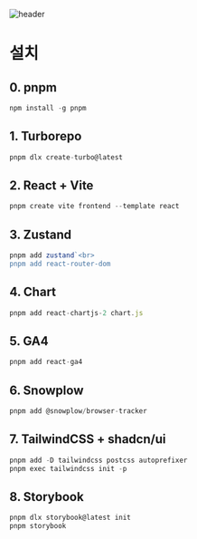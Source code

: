 ![header](https://capsule-render.vercel.app/api?type=waving&height=150&text=&fontAlignY=40&color=gradient&fontSize=40)
# 설치
## 0. pnpm
```js 
npm install -g pnpm
```
## 1. Turborepo
```js 
pnpm dlx create-turbo@latest
```
## 2. React + Vite
```js 
pnpm create vite frontend --template react
```
## 3. Zustand
```js 
pnpm add zustand`<br> 
pnpm add react-router-dom
```
## 4. Chart
```js 
pnpm add react-chartjs-2 chart.js
```
## 5. GA4
```js 
pnpm add react-ga4
```
## 6. Snowplow
```js
pnpm add @snowplow/browser-tracker
```
## 7. TailwindCSS + shadcn/ui
```js
pnpm add -D tailwindcss postcss autoprefixer
pnpm exec tailwindcss init -p
```
## 8. Storybook
```js
pnpm dlx storybook@latest init
pnpm storybook
```
